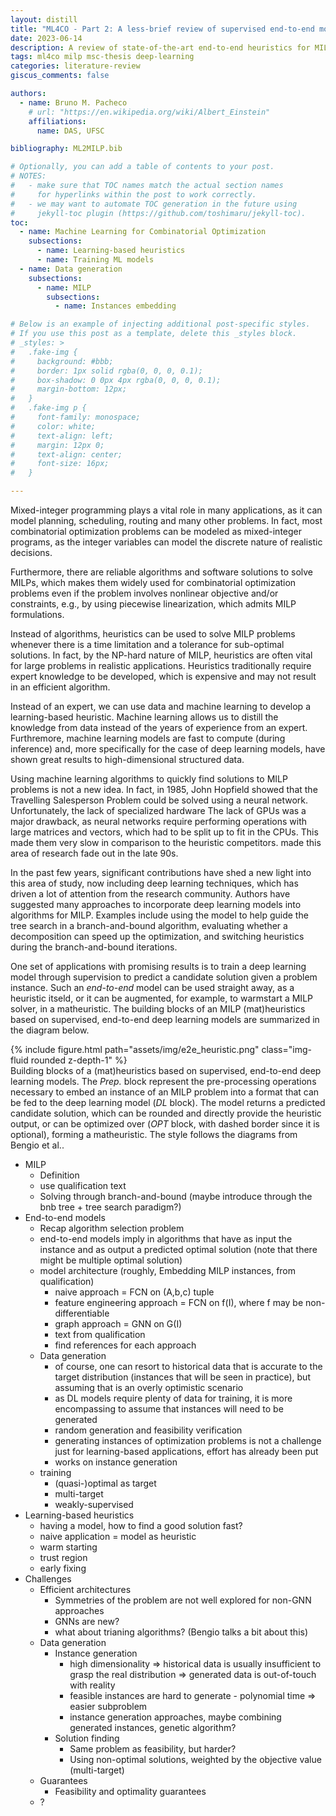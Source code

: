 ```yaml
---
layout: distill
title: "ML4CO - Part 2: A less-brief review of supervised end-to-end models for mixed-integer linear programming"
date: 2023-06-14
description: A review of state-of-the-art end-to-end heuristics for MILP built upon deep learning models trained (with supervision) to predict candidate solutions. 
tags: ml4co milp msc-thesis deep-learning
categories: literature-review
giscus_comments: false

authors:
  - name: Bruno M. Pacheco
    # url: "https://en.wikipedia.org/wiki/Albert_Einstein"
    affiliations:
      name: DAS, UFSC

bibliography: ML2MILP.bib

# Optionally, you can add a table of contents to your post.
# NOTES:
#   - make sure that TOC names match the actual section names
#     for hyperlinks within the post to work correctly.
#   - we may want to automate TOC generation in the future using
#     jekyll-toc plugin (https://github.com/toshimaru/jekyll-toc).
toc:
  - name: Machine Learning for Combinatorial Optimization
    subsections:
      - name: Learning-based heuristics
      - name: Training ML models
  - name: Data generation
    subsections:
      - name: MILP
        subsections:
          - name: Instances embedding

# Below is an example of injecting additional post-specific styles.
# If you use this post as a template, delete this _styles block.
# _styles: >
#   .fake-img {
#     background: #bbb;
#     border: 1px solid rgba(0, 0, 0, 0.1);
#     box-shadow: 0 0px 4px rgba(0, 0, 0, 0.1);
#     margin-bottom: 12px;
#   }
#   .fake-img p {
#     font-family: monospace;
#     color: white;
#     text-align: left;
#     margin: 12px 0;
#     text-align: center;
#     font-size: 16px;
#   }

---
```


Mixed-integer programming plays a vital role in many applications, as it can model planning<d-cite key="pochet_production_2006"></d-cite>, scheduling<d-cite key="sawik_scheduling_2011"></d-cite>, routing<d-cite key="malandraki_time_1992"></d-cite> and many other problems.
In fact, most combinatorial optimization problems can be modeled as mixed-integer programs, as the integer variables can model the discrete nature of realistic decisions<d-cite key="ibaraki_integer_1976,nemhauser_scope_2014"></d-cite>.

Furthermore, there are reliable algorithms<d-cite key="morrison_branch-and-bound_2016"></d-cite> and software solutions<d-cite key="bestuzheva_scip_2021"></d-cite> to solve MILPs, which makes them widely used for combinatorial optimization problems even if the problem involves nonlinear objective and/or constraints, e.g., by using piecewise linearization, which admits MILP formulations<d-cite key="bernreuther_solving_2017"></d-cite>.

Instead of algorithms, heuristics can be used to solve MILP problems whenever there is a time limitation and a tolerance for sub-optimal solutions.
In fact, by the NP-hard nature of MILP, heuristics are often vital for large problems in realistic applications.
Heuristics traditionally require expert knowledge to be developed, which is expensive and may not result in an efficient algorithm.

Instead of an expert, we can use data and machine learning to develop a learning-based heuristic.
Machine learning allows us to distill the knowledge from data instead of the years of experience from an expert.
Furthremore, machine learning models are fast to compute (during inference) and, more specifically for the case of deep learning models, have shown great results to high-dimensional structured data.

Using machine learning algorithms to quickly find solutions to MILP problems is not a new idea.
In fact, in 1985, John Hopfield showed that the Travelling Salesperson Problem could be solved using a neural network<d-cite key="hopfield_neural_1985"></d-cite>.
Unfortunately, the lack of specialized hardware <d-footnote>The lack of GPUs was a major drawback, as neural networks require performing operations with large matrices and vectors, which had to be split up to fit in the CPUs. This made them very slow in comparison to the heuristic competitors.</d-footnote> made this area of research fade out in the late 90s<d-cite key="smith_neural_1999"></d-cite>.

In the past few years, significant contributions have shed a new light into this area of study, now including deep learning techniques, which has driven a lot of attention from the research community<d-cite key="bengio_machine_2021,cappart_combinatorial_2022,zhang_survey_2023"></d-cite>.
Authors have suggested many approaches to incorporate deep learning models into algorithms for MILP.
Examples include using the model to help guide the tree search in a branch-and-bound algorithm<d-cite key="nair_solving_2021"></d-cite>, evaluating whether a decomposition can speed up the optimization<d-cite key="kruber_learning_2017"></d-cite>, and switching heuristics during the branch-and-bound iterations<d-cite key="liberto_dash_2016"></d-cite>.

One set of applications with promising results is to train a deep learning model through supervision to predict a candidate solution given a problem instance.
Such an *end-to-end* model can be used straight away, as a heuristic itseld, or it can be augmented, for example, to warmstart a MILP solver<d-cite key="khalil_mip-gnn_2022"></d-cite>, in a matheuristic.
The building blocks of an MILP (mat)heuristics based on supervised, end-to-end deep learning models are summarized in the diagram below.

<div class="row mt-3">
    <div class="col-sm mt-3 mt-md-0">
        {% include figure.html path="assets/img/e2e_heuristic.png" class="img-fluid rounded z-depth-1" %}
    </div>
</div>
<div class="caption">
    Building blocks of a (mat)heuristics based on supervised, end-to-end deep learning models.
    The <em>Prep.</em> block represent the pre-processing operations necessary to embed an instance of an MILP problem into a format that can be fed to the deep learning model (<em>DL</em> block).
    The model returns a predicted candidate solution, which can be rounded and directly provide the heuristic output, or can be optimized over (<em>OPT</em> block, with dashed border since it is optional), forming a matheuristic.
    The style follows the diagrams from Bengio et al.<d-cite key="bengio_machine_2021"></d-cite>.
</div>


- MILP
  - Definition
  - use qualification text
  - Solving through branch-and-bound (maybe introduce through the bnb tree + tree search paradigm?)
- End-to-end models
  - Recap algorithm selection problem
  - end-to-end models imply in algorithms that have as input the instance and as output a predicted optimal solution (note that there might be multiple optimal solution)
  - model architecture (roughly, Embedding MILP instances, from qualification)
    - naive approach = FCN on (A,b,c) tuple
    - feature engineering approach = FCN on f(I), where f may be non-differentiable
    - graph approach = GNN on G(I)
    - text from qualification
    - find references for each approach
  - Data generation
    - of course, one can resort to historical data that is accurate to the target distribution (instances that will be seen in practice), but assuming that is an overly optimistic scenario
    - as DL models require plenty of data for training, it is more encompassing to assume that instances will need to be generated
    - random generation and feasibility verification
    - generating instances of optimization problems is not a challenge just for learning-based applications, effort has already been put
    - works on instance generation
  - training
    - (quasi-)optimal as target
    - multi-target
    - weakly-supervised
- Learning-based heuristics
  - having a model, how to find a good solution fast?
  - naive application = model as heuristic
  - warm starting
  - trust region
  - early fixing
- Challenges
  - Efficient architectures
    - Symmetries of the problem are not well explored for non-GNN approaches
    - GNNs are new?
    - what about trianing algorithms? (Bengio talks a bit about this)
  - Data generation
    - Instance generation
      - high dimensionality => historical data is usually insufficient to grasp the real distribution => generated data is out-of-touch with reality
      - feasible instances are hard to generate - polynomial time => easier subproblem
      - instance generation approaches, maybe combining generated instances, genetic algorithm?
    - Solution finding
      - Same problem as feasibility, but harder?
      - Using non-optimal solutions, weighted by the objective value (multi-target)
  - Guarantees
    - Feasibility and optimality guarantees
  - ?
